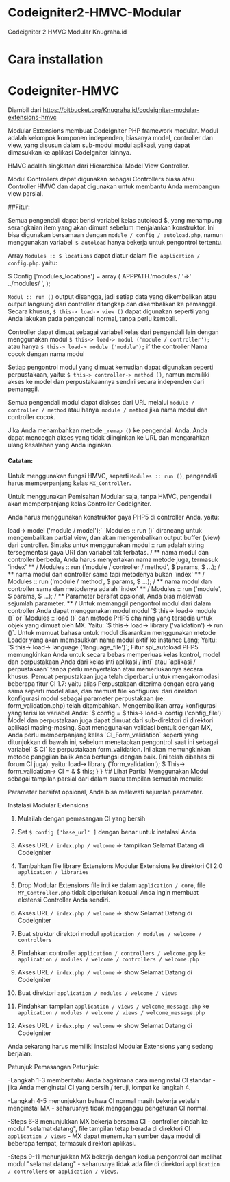 # Codeigniter2-HMVC-Modular
Codeigniter 2 HMVC Modular Knugraha.id

# Cara installation

Codeigniter-HMVC
================

Diambil dari https://bitbucket.org/Knugraha.id/codeigniter-modular-extensions-hmvc

Modular Extensions membuat CodeIgniter PHP framework modular. Modul adalah kelompok komponen independen, biasanya model, controller dan view, yang disusun dalam sub-modul modul aplikasi, yang dapat dimasukkan ke aplikasi CodeIgniter lainnya.

HMVC adalah singkatan dari Hierarchical Model View Controller.

Modul Controllers dapat digunakan sebagai Controllers biasa atau Controller HMVC dan dapat digunakan untuk membantu Anda membangun view parsial.

##Fitur:

Semua pengendali dapat berisi variabel kelas autoload $, yang menampung serangkaian item yang akan dimuat sebelum menjalankan konstruktor. Ini bisa digunakan bersamaan dengan `module / config / autoload.php`, namun menggunakan variabel` $ autoload` hanya bekerja untuk pengontrol tertentu.

Array `Modules :: $ locations` dapat diatur dalam file` application / config.php`. yaitu:

$ Config ['modules_locations'] = array (
APPPATH.'modules / '=>' ../modules/ ',
);

`Modul :: run ()` output disangga, jadi setiap data yang dikembalikan atau output langsung dari controller ditangkap dan dikembalikan ke pemanggil. Secara khusus, `$ this-> load-> view ()` dapat digunakan seperti yang Anda lakukan pada pengendali normal, tanpa perlu kembali.

Controller dapat dimuat sebagai variabel kelas dari pengendali lain dengan menggunakan modul `$ this-> load-> modul ('module / controller');` atau hanya `$ this-> load-> module ('module');` if the controller Nama cocok dengan nama modul

Setiap pengontrol modul yang dimuat kemudian dapat digunakan seperti perpustakaan, yaitu: `$ this-> controller-> method ()`, namun memiliki akses ke model dan perpustakaannya sendiri secara independen dari pemanggil.

Semua pengendali modul dapat diakses dari URL melalui `module / controller / method` atau hanya` module / method` jika nama modul dan controller cocok.

Jika Anda menambahkan metode `_remap ()` ke pengendali Anda, Anda dapat mencegah akses yang tidak diinginkan ke URL dan mengarahkan ulang kesalahan yang Anda inginkan.

#### Catatan:

Untuk menggunakan fungsi HMVC, seperti `Modules :: run ()`, pengendali harus memperpanjang kelas `MX_Controller`.

Untuk menggunakan Pemisahan Modular saja, tanpa HMVC, pengendali akan memperpanjang kelas Controller CodeIgniter.

Anda harus menggunakan konstruktor gaya PHP5 di controller Anda. yaitu:

<? Php
Kelas Xyz memperluas MX_Controller
{
    Fungsi __construct ()
    {
        Induk :: __ construct ();
    }
}

Konstruktor tidak diperlukan kecuali jika Anda perlu memuat atau memproses sesuatu saat pengendali pertama kali dibuat.

Semua perpustakaan ekstensi MY_ harus menyertakan (memerlukan) file perpustakaan MX yang setara dan memperpanjang kelas MX_ yang setara

Setiap modul mungkin berisi file `config / routes.php` dimana routing dan pengendali default dapat didefinisikan untuk modul yang menggunakan:

$ Route ['module_name'] = 'controller_name';

Controller dapat dimuat dari sub direktori `application / controllers`.

Controller juga dapat diambil dari sub-direktori `module / controllers`.

Sumber daya mungkin disilangkan antara modul. Yaitu: `$ this-> load-> model ('module / model');`

`Modules :: run ()` dirancang untuk mengembalikan partial view, dan akan mengembalikan output buffer (view) dari controller. Sintaks untuk menggunakan modul :: run adalah string tersegmentasi gaya URI dan variabel tak terbatas.

/ ** nama modul dan controller berbeda, Anda harus menyertakan nama metode juga, termasuk 'index' ** /
Modules :: run ('module / controller / method', $ params, $ ...);

/ ** nama modul dan controller sama tapi metodenya bukan 'index' ** /
Modules :: run ('module / method', $ params, $ ...);

/ ** nama modul dan controller sama dan metodenya adalah 'index' ** /
Modules :: run ('module', $ params, $ ...);

/ ** Parameter bersifat opsional, Anda bisa melewati sejumlah parameter. ** /

Untuk memanggil pengontrol modul dari dalam controller Anda dapat menggunakan modul modul `$ this-> load-> module ()` or `Modules :: load ()` dan metode PHP5 chaining yang tersedia untuk objek yang dimuat oleh MX. Yaitu: `$ this-> load-> library ('validation') -> run ()`.

Untuk memuat bahasa untuk modul disarankan menggunakan metode Loader yang akan memasukkan nama modul aktif ke instance Lang; Yaitu: `$ this-> load-> language ('language_file')`;

Fitur spl_autoload PHP5 memungkinkan Anda untuk secara bebas memperluas kelas kontrol, model dan perpustakaan Anda dari kelas inti aplikasi / inti` atau `aplikasi / perpustakaan` tanpa perlu menyertakan atau memerlukannya secara khusus.

Pemuat perpustakaan juga telah diperbarui untuk mengakomodasi beberapa fitur CI 1.7: yaitu alias Perpustakaan diterima dengan cara yang sama seperti model alias, dan memuat file konfigurasi dari direktori konfigurasi modul sebagai parameter perpustakaan (re: form_validation.php) telah ditambahkan.

Mengembalikan array konfigurasi yang terisi ke variabel Anda: `$ config = $ this-> load-> config ('config_file')`

Model dan perpustakaan juga dapat dimuat dari sub-direktori di direktori aplikasi masing-masing.

Saat menggunakan validasi bentuk dengan MX, Anda perlu memperpanjang kelas `CI_Form_validation` seperti yang ditunjukkan di bawah ini, sebelum menetapkan pengontrol saat ini sebagai variabel` $ CI` ke perpustakaan form_validation. Ini akan memungkinkan metode panggilan balik Anda berfungsi dengan baik. (Ini telah dibahas di forum CI juga). yaitu:

<? Php
/ ** aplikasi / libraries / MY_Form_validation ** /
Kelas MY_Form_validation memperluas CI_Form_validation
{
    Publik $ CI;
}

Dan:

<? Php
Kelas Xyz memperluas MX_Controller
{
Fungsi __construct ()
{
Induk :: __ construct ();
        
$ This-> load-> library ('form_validation');
$ This-> form_validation-> CI = & $ this;
}
}

## Lihat Partial

Menggunakan Modul sebagai tampilan parsial dari dalam suatu tampilan semudah menulis:

<? Php echo Modules :: run ('module / controller / method', $ param, $ ...); ?>

Parameter bersifat opsional, Anda bisa melewati sejumlah parameter.

Instalasi Modular Extensions

1) Mulailah dengan pemasangan CI yang bersih

2) Set `$ config ['base_url' ]` dengan benar untuk instalasi Anda

3) Akses URL `/ index.php / welcome` => tampilkan Selamat Datang di CodeIgniter

4) Tambahkan file library Extensions Modular Extensions ke direktori CI 2.0 `application / libraries`

5) Drop Modular Extensions file inti ke dalam `application / core`, file` MY_Controller.php` tidak diperlukan kecuali Anda ingin membuat ekstensi Controller Anda sendiri.

6) Akses URL `/ index.php / welcome` => show Selamat Datang di CodeIgniter

7) Buat struktur direktori modul `application / modules / welcome / controllers`

8) Pindahkan controller `application / controllers / welcome.php` ke` application / modules / welcome / controllers / welcome.php`

9) Akses URL `/ index.php / welcome` => show Selamat Datang di CodeIgniter

10) Buat direktori `application / modules / welcome / views`

11) Pindahkan tampilan `application / views / welcome_message.php` ke` application / modules / welcome / views / welcome_message.php`

12) Akses URL `/ index.php / welcome` => show Selamat Datang di CodeIgniter

Anda sekarang harus memiliki instalasi Modular Extensions yang sedang berjalan.

Petunjuk Pemasangan Petunjuk:

-Langkah 1-3 memberitahu Anda bagaimana cara menginstal CI standar - jika Anda menginstal CI yang bersih / teruji, lompat ke langkah 4.

-Langkah 4-5 menunjukkan bahwa CI normal masih bekerja setelah menginstal MX - seharusnya tidak mengganggu pengaturan CI normal.

-Steps 6-8 menunjukkan MX bekerja bersama CI - controller pindah ke modul "selamat datang", file tampilan tetap berada di direktori CI `application / views` - ​​MX dapat menemukan sumber daya modul di beberapa tempat, termasuk direktori aplikasi.

-Steps 9-11 menunjukkan MX bekerja dengan kedua pengontrol dan melihat modul "selamat datang" - seharusnya tidak ada file di direktori `application / controllers` or` application / views`.

